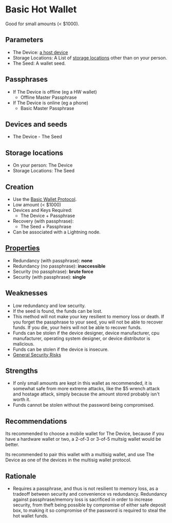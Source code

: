 # Basic Hot Wallet

Good for small amounts (< $1000).

## Parameters

* The Device: [a host device](../walletHostDevices)
* Storage Locations: A List of [storage locations](../storageLocations) other than on your person.
* The Seed: A wallet seed.

## Passphrases

* If The Device is offline (eg a HW wallet)
  * Offline Master Passphrase
* If The Device is online (eg a phone)
  * Basic Master Passphrase

## Devices and seeds

* The Device - The Seed

## Storage locations

* On your person: The Device
* Storage Locations: The Seed

## Creation

* Use the [Basic Wallet Protocol](walletProtocols/Basic-Wallet-Protocol.md).
* Low amount (< $1000)
* Devices and Keys Required:
  * The Device + Passphrase
* Recovery (with passphrase):
  * The Seed + Passphrase
* Can be associated with a Lightning node.

## [Properties](../misc/propertiesKey.md)

* Redundancy (with passphrase): **none**
* Redundancy (no passphrase): **inaccessible**
* Security (no passphrase): **brute force**
* Security (with passphrase): **single**

## Weaknesses

* Low redundancy and low security.
* If the seed is found, the funds can be lost.
* This method will not make your key resilient to memory loss or death. If you forget the passphrase to your seed, you will not be able to recover funds. If you die, your heirs will not be able to recover funds.
* Funds can be stolen if the device designer, device manufacturer, cpu manufacturer, operating system designer, or device distributor is malicious.
* Funds can be stolen if the device is insecure. 
* [General Security Risks](../misc/generalSecurityRisks.md)

## Strengths

* If only small amounts are kept in this wallet as recommended, it is somewhat safe from more extreme attacks, like the $5 wrench attack and hostage attack, simply because the amount stored probably isn't worth it.
* Funds cannot be stolen without the password being compromised.

## Recommendations

Its recommended to choose a mobile wallet for The Device, because if you have a hardware wallet or two, a 2-of-3 or 3-of-5 multsig wallet would be better.

Its recommended to pair this wallet with a multisig wallet, and use The Device as one of the devices in the multisig wallet protocol.

## Rationale

* Requires a passphrase, and thus is not resilient to memory loss, as a tradeoff between security and convenience vs redundancy. Redundancy against passphrase/memory loss is sacrificed in order to increase security, from theft being possible by compromise of either safe deposit box, to making it so compromise of the password is required to steal the hot wallet funds.

